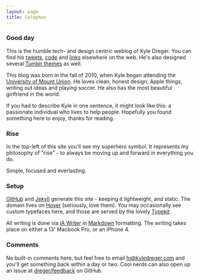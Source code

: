 ```yaml
---
layout: page
title: Colophon
---
```


### Good day

This is the humble tech- and design centric weblog of Kyle Dreger. You can find his [tweets](http://twitter.com/dreger), [code](http://github.com/dreger) and [links](http://pinboard.in/u:dreger) elsewhere on the web. He's also designed several [Tumblr themes](http://tumblr.com/themes/by/dregers) as well. 

This blog was born in the fall of 2010, when Kyle began attending the [University of Mount Union](http://mountunion.edu). He loves clean, honest design, Apple things, writing out ideas and playing soccer. He also has the most beautiful girlfriend in the world. 

If you had to describe Kyle in one sentence, it might look like this: a passionate individual who lives to help people. Hopefully you found something here to enjoy, thanks for reading. 

### Rise

In the top-left of this site you'll see my superhero symbol. It represents my philosophy of "rise" - to always be moving up and forward in everything you do. 

Simple, focused and everlasting.

### Setup

[GitHub](http://github.com) and [Jekyll](https://github.com/mojombo/jekyll/) generate this site - keeping it lightweight, and static. The domain lives on [Hover](http://hover.com) (seriously, love them). You may occasionally see custom typefaces here, and those are served by the lovely [Typekit](http://typekit.com). 

All writing is done via [iA Writer](http://www.iawriter.com/) in [Markdown](http://daringfireball.net/projects/markdown) formatting. The writing takes place on either a 13' Macbook Pro, or an iPhone 4.

### Comments

No built-in comments here, but feel free to email <hi@kyledreger.com> and you'll get something back within a day or two. Cool nerds can also open up an issue at [dreger/feedback](https://github.com/dreger/feedback/issues/new) on GitHub.

